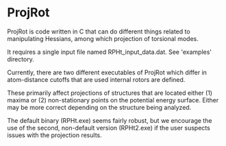 # ProjRot

ProjRot is code written in C that can do different things related to manipulating Hessians, among which projection of torsional modes. 

It requires a single input file named RPHt_input_data.dat. See 'examples' directory.

Currently, there are two different executables of ProjRot which differ in atom-distance cutoffs that are used internal rotors are defined. 

These primarily affect projections of structures that are located either (1) maxima or (2) non-stationary points on the potential energy surface. Either may be more correct depending on the structure being analyzed. 

The default binary (RPHt.exe) seems fairly robust, but we encourage the use of the second, non-default version (RPHt2.exe) if the user suspects issues with the projection results.
